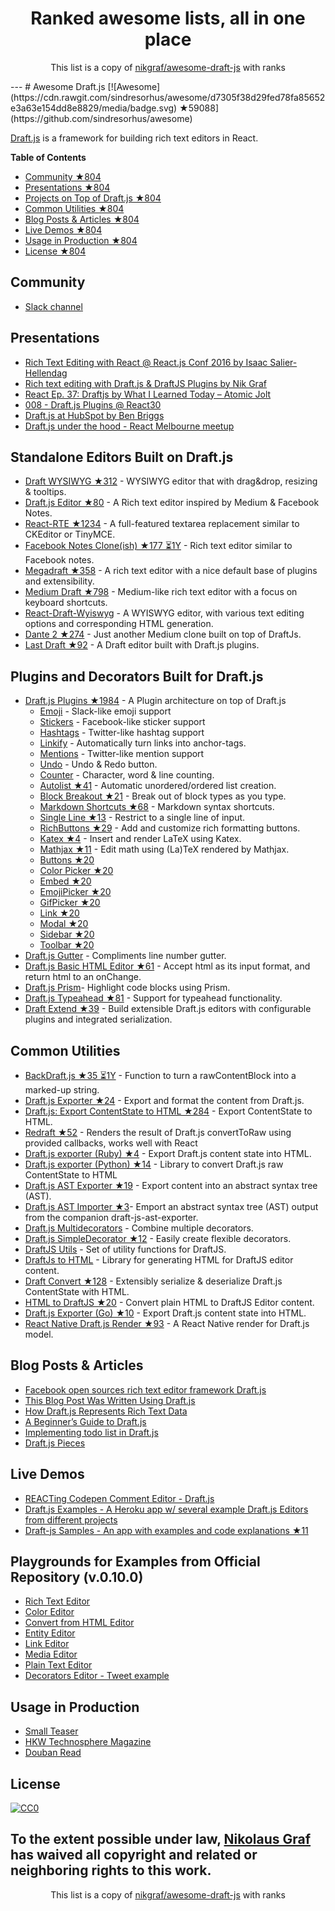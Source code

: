 <h1 align="center">
Ranked awesome lists, all in one place
</h1>
<p align="center">
	This list is a copy of <a href="http://github.com/nikgraf/awesome-draft-js">nikgraf/awesome-draft-js</a> with ranks
</p>
---
# Awesome Draft.js [![Awesome](https://cdn.rawgit.com/sindresorhus/awesome/d7305f38d29fed78fa85652e3a63e154dd8e8829/media/badge.svg) ★59088](https://github.com/sindresorhus/awesome)

[Draft.js](https://facebook.github.io/draft-js/) is a framework for building rich text editors in React.

**Table of Contents**

- [Community ★804](https://github.com/nikgraf/awesome-draft-js#community)
- [Presentations ★804](https://github.com/nikgraf/awesome-draft-js#presentations)
- [Projects on Top of Draft.js ★804](https://github.com/nikgraf/awesome-draft-js#standalone-editors-built-on-draftjs)
- [Common Utilities ★804](https://github.com/nikgraf/awesome-draft-js#common-utilities)
- [Blog Posts & Articles ★804](https://github.com/nikgraf/awesome-draft-js#blog-posts--articles)
- [Live Demos ★804](https://github.com/nikgraf/awesome-draft-js#live-demos)
- [Usage in Production ★804](https://github.com/nikgraf/awesome-draft-js#usage-in-production)
- [License ★804](https://github.com/nikgraf/awesome-draft-js#license)

## Community

* [Slack channel](https://draftjs.herokuapp.com/)

## Presentations
* [Rich Text Editing with React @ React.js Conf 2016 by Isaac Salier-Hellendag ](https://www.youtube.com/watch?v=feUYwoLhE_4)
* [Rich text editing with Draft.js & DraftJS Plugins by Nik Graf](https://www.youtube.com/watch?v=gxNuHZXZMgs)
* [React Ep. 37: Draftjs by What I Learned Today – Atomic Jolt](https://www.youtube.com/watch?v=0k9suXgCtTA)
* [008 - Draft.js Plugins @ React30](https://www.youtube.com/watch?v=w-PqnpMizcQ)
* [Draft.js at HubSpot by Ben Briggs](http://product.hubspot.com/blog/tech-talk-at-night-react-meetup)
* [Draft.js under the hood - React Melbourne meetup](https://www.youtube.com/watch?feature=player_embedded&v=vOZAO3jFSHI)

## Standalone Editors Built on Draft.js

* [Draft WYSIWYG ★312](https://github.com/bkniffler/draft-wysiwyg) - WYSIWYG editor that with drag&drop, resizing & tooltips.
* [Draft.js Editor ★80](https://github.com/AlastairTaft/draft-js-editor) - A Rich text editor inspired by Medium & Facebook Notes.
* [React-RTE ★1234](https://github.com/sstur/react-rte) - A full-featured textarea replacement similar to CKEditor or TinyMCE.
* [Facebook Notes Clone(ish) ★177 ⏳1Y](https://github.com/andrewcoelho/react-text-editor) - Rich text editor similar to Facebook notes.
* [Megadraft ★358](https://github.com/globocom/megadraft) - A rich text editor with a nice default base of plugins and extensibility.
* [Medium Draft ★798](https://github.com/brijeshb42/medium-draft) - Medium-like rich text editor with a focus on keyboard shortcuts.
* [React-Draft-Wyiswyg](https://github.com/jpuri/react-draft-wysiwyg.git) - A WYISWYG editor, with various text editing options and corresponding HTML generation.
* [Dante 2 ★274](https://github.com/michelson/dante2) - Just another Medium clone built on top of DraftJs.
* [Last Draft ★92](https://github.com/vacenz/last-draft) - A Draft editor built with Draft.js plugins.

## Plugins and Decorators Built for Draft.js

* [Draft.js Plugins ★1984](https://github.com/draft-js-plugins/draft-js-plugins) - A Plugin architecture on top of Draft.js
  - [Emoji](https://www.draft-js-plugins.com/plugin/emoji) - Slack-like emoji support
  - [Stickers](https://www.draft-js-plugins.com/plugin/sticker) - Facebook-like sticker support
  - [Hashtags](https://www.draft-js-plugins.com/plugin/hashtag) - Twitter-like hashtag support
  - [Linkify](https://www.draft-js-plugins.com/plugin/linkify) - Automatically turn links into anchor-tags.
  - [Mentions](https://www.draft-js-plugins.com/plugin/mention) - Twitter-like mention support
  - [Undo](https://www.draft-js-plugins.com/plugin/undo) - Undo & Redo button.
  - [Counter](https://www.draft-js-plugins.com/plugin/counter) - Character, word & line counting.
  - [Autolist ★41](https://github.com/icelab/draft-js-autolist-plugin) - Automatic unordered/ordered list creation.
  - [Block Breakout ★21](https://github.com/icelab/draft-js-block-breakout-plugin) - Break out of block types as you type.
  - [Markdown Shortcuts ★68](https://github.com/ngs/draft-js-markdown-shortcuts-plugin) - Markdown syntax shortcuts.
  - [Single Line ★13](https://github.com/icelab/draft-js-single-line-plugin) - Restrict to a single line of input.
  - [RichButtons ★29](https://github.com/jasonphillips/draft-js-richbuttons-plugin) - Add and customize rich formatting buttons.
  - [Katex ★4](https://github.com/letranloc/draft-js-katex-plugin) - Insert and render LaTeX using Katex.
  - [Mathjax ★11](https://github.com/efloti/draft-js-mathjax-plugin) - Edit math using (La)TeX rendered by Mathjax.
  - [Buttons ★20](https://github.com/vacenz/last-draft-js-plugins)
  - [Color Picker ★20](https://github.com/vacenz/last-draft-js-plugins)
  - [Embed ★20](https://github.com/vacenz/last-draft-js-plugins)
  - [EmojiPicker ★20](https://github.com/vacenz/last-draft-js-plugins)
  - [GifPicker ★20](https://github.com/vacenz/last-draft-js-plugins)
  - [Link ★20](https://github.com/vacenz/last-draft-js-plugins)
  - [Modal ★20](https://github.com/vacenz/last-draft-js-plugins)
  - [Sidebar ★20](https://github.com/vacenz/last-draft-js-plugins)
  - [Toolbar ★20](https://github.com/vacenz/last-draft-js-plugins)
* [Draft.js Gutter](https://github.com/yepnamesjames/draft-js-gutter) - Compliments line number gutter.
* [Draft.js Basic HTML Editor ★61](https://github.com/dburrows/draft-js-basic-html-editor) - Accept html as its input format, and return html to an onChange.
* [Draft.js Prism](https://github.com/SamyPesse/draftjs-prism)- Highlight code blocks using Prism.
* [Draft.js Typeahead ★81](https://github.com/dooly-ai/draft-js-typeahead) - Support for typeahead functionality.
* [Draft Extend ★39](https://github.com/HubSpot/draft-extend) - Build extensible Draft.js editors with configurable plugins and integrated serialization.

## Common Utilities

* [BackDraft.js ★35 ⏳1Y](https://github.com/evanc/backdraft-js) - Function to turn a rawContentBlock into a marked-up string.
* [Draft.js Exporter ★24](https://github.com/rkpasia/draft-js-exporter) - Export and format the content from Draft.js.
* [Draft.js: Export ContentState to HTML ★284](https://github.com/sstur/draft-js-export-html) - Export ContentState to HTML.
* [Redraft ★52](https://github.com/lokiuz/redraft) - Renders the result of Draft.js convertToRaw using provided callbacks, works well with React
* [Draft.js exporter (Ruby) ★4](https://github.com/ignitionworks/draftjs_exporter) - Export Draft.js content state into HTML.
* [Draft.js exporter (Python) ★14](https://github.com/springload/draftjs_exporter) - Library to convert Draft.js raw ContentState to HTML
* [Draft.js AST Exporter ★19](https://github.com/icelab/draft-js-ast-exporter) - Export content into an abstract syntax tree (AST).
* [Draft.js AST Importer ★3](https://github.com/icelab/draft-js-ast-importer)- Emport an abstract syntax tree (AST) output from the companion draft-js-ast-exporter.
* [Draft.js Multidecorators](https://github.com/SamyPesse/draftjs-multidecorators) - Combine multiple decorators.
* [Draft.js SimpleDecorator ★12](https://github.com/Soreine/draft-js-simpledecorator) - Easily create flexible decorators.
* [DraftJS Utils](https://github.com/jpuri/draftjs-utils.git) - Set of utility functions for DraftJS.
* [DraftJs to HTML](https://github.com/jpuri/draftjs-to-html.git) - Library for generating HTML for DraftJS editor content.
* [Draft Convert ★128](https://github.com/HubSpot/draft-convert) - Extensibly serialize & deserialize Draft.js ContentState with HTML.
* [HTML to DraftJS ★20](https://github.com/jpuri/html-to-draftjs) - Convert plain HTML to DraftJS Editor content.
* [Draft.js Exporter (Go) ★10](https://github.com/ejilay/draftjs) - Export Draft.js content state into HTML.
* [React Native Draft.js Render ★93](https://github.com/globocom/react-native-draftjs-render) - A React Native render for Draft.js model.

## Blog Posts & Articles

* [Facebook open sources rich text editor framework Draft.js](https://code.facebook.com/posts/1684092755205505/facebook-open-sources-rich-text-editor-framework-draft-js/)
* [This Blog Post Was Written Using Draft.js](https://dev.to/ben/this-blog-post-was-written-using-draftjs)
* [How Draft.js Represents Rich Text Data](https://medium.com/@rajaraodv/how-draft-js-represents-rich-text-data-eeabb5f25cf2#.7gd8psdvi)
* [A Beginner’s Guide to Draft.js](https://medium.com/@adrianli/a-beginner-s-guide-to-draft-js-d1823f58d8cc#.uufeulpl5)
* [Implementing todo list in Draft.js](http://bitwiser.in/2016/08/31/implementing-todo-list-in-draft-js.html)
* [Draft.js Pieces](https://cannibalcoder.com/2016/12/02/draft-js-pieces/)

## Live Demos

* [REACTing Codepen Comment Editor - Draft.js](http://codepen.io/rkpasia/full/jqbrpq)
* [Draft.js Examples - A Heroku app w/ several example Draft.js Editors from different projects](http://draftjs-examples.herokuapp.com/)
* [Draft-js Samples - An app with examples and code explanations ★11](https://github.com/Mair/react-meetup-draftjs)

## Playgrounds for Examples from Official Repository (v.0.10.0)
* [Rich Text Editor](http://codepen.io/Kiwka/pen/YNYvyG)
* [Color Editor](http://codepen.io/Kiwka/pen/oBpVve)
* [Convert from HTML Editor](http://codepen.io/Kiwka/pen/YNYgWa)
* [Entity Editor](http://codepen.io/Kiwka/pen/wgpOoZ)
* [Link Editor](http://codepen.io/Kiwka/pen/ZLvPeO)
* [Media Editor](http://codepen.io/Kiwka/pen/rjpRzj)
* [Plain Text Editor](http://codepen.io/Kiwka/pen/jyYJzb)
* [Decorators Editor - Tweet example](http://codepen.io/Kiwka/pen/KaZERV)

## Usage in Production
* [Small Teaser](https://www.smallteaser.com/articles/write)
* [HKW Technosphere Magazine](http://technosphere-magazine.hkw.de/)
* [Douban Read](https://read.douban.com/editor_ng)

## License

[![CC0](http://mirrors.creativecommons.org/presskit/buttons/88x31/svg/cc-zero.svg)](https://creativecommons.org/publicdomain/zero/1.0/)

To the extent possible under law, [Nikolaus Graf](https://github.com/nikgraf/) has waived all copyright and related or neighboring rights to this work.
---
<p align="center">
	This list is a copy of <a href="http://github.com/nikgraf/awesome-draft-js">nikgraf/awesome-draft-js</a> with ranks
</p>

<script>
  (function(i,s,o,g,r,a,m){i['GoogleAnalyticsObject']=r;i[r]=i[r]||function(){
  (i[r].q=i[r].q||[]).push(arguments)},i[r].l=1*new Date();a=s.createElement(o),
  m=s.getElementsByTagName(o)[0];a.async=1;a.src=g;m.parentNode.insertBefore(a,m)
  })(window,document,'script','https://www.google-analytics.com/analytics.js','ga');

  ga('create', 'UA-100705027-1', 'auto');
  ga('send', 'pageview');

</script>

